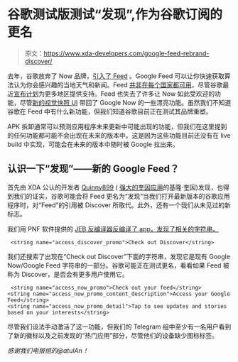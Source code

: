# 谷歌测试版测试“发现”,作为谷歌订阅的更名

> 原文：<https://www.xda-developers.com/google-feed-rebrand-discover/>

去年，谷歌放弃了 Now 品牌，[引入了 Feed](https://www.xda-developers.com/google-improves-the-feed-experience-of-the-google-app/) 。Google Feed 可以让你快速获取算法认为你会感兴趣的当地天气和新闻。Feed [并非在每个国家都可用](https://www.xda-developers.com/enable-google-feed-any-country/)，尽管谷歌最近[宣布计划](https://www.xda-developers.com/google-for-india-event-announcements/)为更多地区提供支持。Feed 也失去了许多让 Now 如此受欢迎的功能，尽管[新的视觉快照 UI](https://www.xda-developers.com/google-assistant-google-now-cards/) 带回了 Google Now 的一些漂亮功能。虽然我们不知道谷歌在 Feed 中有什么新功能，但我们知道谷歌目前正在测试其品牌重塑。

APK 拆卸通常可以预测应用程序未来更新中可能出现的功能，但我们在这里提到的任何功能都可能不会出现在未来的版本中。这是因为这些功能目前还没有在 live build 中实现，可能会在未来的版本中随时被 Google 拉出来。

## 认识一下“发现”——新的 Google Feed？

首先由 XDA 公认的开发者 [Quinny899](https://forum.xda-developers.com/member.php?u=3563640) ( [强大的奎因应用](https://kieronquinn.co.uk/)的基隆·奎因)发现，也得到我们的证实，谷歌可能会将 Feed 更名为“发现”当我们打开最新版本的谷歌应用程序时，对“Feed”的引用被 Discover 所取代。此外，还有一个我们从未见过的新标志。

我们用 PNF 软件提供的 [JEB 反编译器反编译了 app，发现了相关的字符串。](https://www.pnfsoftware.com/?aid=xdadev)

```
 <string name="access_discover_promo">Check out Discover</string> 
```

我们还搜索了出现在“Check out Discover”下面的字符串，发现它是现有 Google Now/Google Feed 字符串的一部分。谷歌可能正在测试更名，看看如果 Feed 被称为 Discover，是否会有更多用户使用它。

```
 <string name="access_now_promo">Check out your feed</string>
<string name="access_now_promo_content_description">Access your Google Feed</string>
<string name="access_now_promo_detail">Tap to see updates and stories based on your interests</string> 
```

尽管我们设法手动激活了这一功能，但我们的 Telegram 组中至少有一名用户看到了新的徽标以及之前发现的“热门应用”部分，尽管他们的设备缺少图标标签。

*感谢我们电报组的@atulAn！*